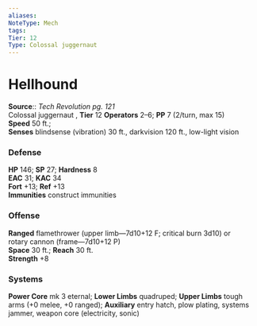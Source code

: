 ```yaml
---
aliases: 
NoteType: Mech
tags: 
Tier: 12
Type: Colossal juggernaut 
---
```


# Hellhound

**Source**:: _Tech Revolution pg. 121_  
Colossal juggernaut , **Tier** 12
**Operators** 2–6; **PP** 7 (2/turn, max 15)  
**Speed** 50 ft.;  
**Senses** blindsense (vibration) 30 ft., darkvision 120 ft., low-light vision

### Defense

**HP** 146; **SP** 27; **Hardness** 8  
**EAC** 31; **KAC** 34  
**Fort** +13; **Ref** +13  
**Immunities** construct immunities

### Offense

**Ranged** flamethrower (upper limb—7d10+12 F; critical burn 3d10) or  
rotary cannon (frame—7d10+12 P)  
**Space** 30 ft.; **Reach** 30 ft.  
**Strength** +8

### Systems

**Power Core** mk 3 eternal; **Lower Limbs** quadruped; **Upper Limbs** tough arms (+0 melee, +0 ranged); **Auxiliary** entry hatch, plow plating, systems jammer, weapon core (electricity, sonic)
